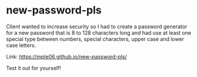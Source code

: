 # new-password-pls

Client wanted to increase security so I had to create a password generator for a new password that is 8 to 128 characters long and had use at least one special type between numbers, special characters, upper case and lower case letters.

Link:
https://mple06.github.io/new-password-pls/

Test it out for yourself!
